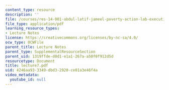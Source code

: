 ```yaml
---
content_type: resource
description: ''
file: /courses/res-14-001-abdul-latif-jameel-poverty-action-lab-executive-training-evaluating-social-programs-2009-spring-2009/4246aa933349dbd32920ce01a3e46f4a_lecture7.pdf
file_type: application/pdf
learning_resource_types:
- Lecture Notes
license: https://creativecommons.org/licenses/by-nc-sa/4.0/
ocw_type: OCWFile
parent_title: Lecture Notes
parent_type: SupplementalResourceSection
parent_uid: 1319ffde-d0d1-e1a1-267a-a50f0f912d5d
resourcetype: Document
title: lecture7.pdf
uid: 4246aa93-3349-dbd3-2920-ce01a3e46f4a
video_metadata:
  youtube_id: null
---
```


